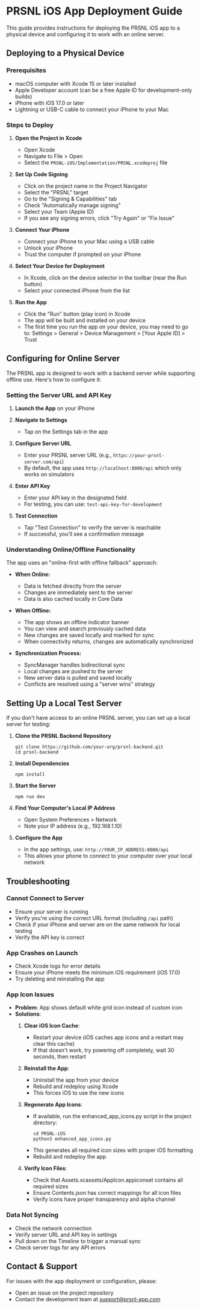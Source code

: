 # PRSNL iOS App Deployment Guide

This guide provides instructions for deploying the PRSNL iOS app to a physical device and configuring it to work with an online server.

## Deploying to a Physical Device

### Prerequisites
- macOS computer with Xcode 15 or later installed
- Apple Developer account (can be a free Apple ID for development-only builds)
- iPhone with iOS 17.0 or later
- Lightning or USB-C cable to connect your iPhone to your Mac

### Steps to Deploy

1. **Open the Project in Xcode**
   - Open Xcode
   - Navigate to File > Open
   - Select the `PRSNL-iOS/Implementation/PRSNL.xcodeproj` file

2. **Set Up Code Signing**
   - Click on the project name in the Project Navigator
   - Select the "PRSNL" target
   - Go to the "Signing & Capabilities" tab
   - Check "Automatically manage signing"
   - Select your Team (Apple ID)
   - If you see any signing errors, click "Try Again" or "Fix Issue"

3. **Connect Your iPhone**
   - Connect your iPhone to your Mac using a USB cable
   - Unlock your iPhone
   - Trust the computer if prompted on your iPhone

4. **Select Your Device for Deployment**
   - In Xcode, click on the device selector in the toolbar (near the Run button)
   - Select your connected iPhone from the list

5. **Run the App**
   - Click the "Run" button (play icon) in Xcode
   - The app will be built and installed on your device
   - The first time you run the app on your device, you may need to go to:
     Settings > General > Device Management > [Your Apple ID] > Trust

## Configuring for Online Server

The PRSNL app is designed to work with a backend server while supporting offline use. Here's how to configure it:

### Setting the Server URL and API Key

1. **Launch the App** on your iPhone

2. **Navigate to Settings**
   - Tap on the Settings tab in the app

3. **Configure Server URL**
   - Enter your PRSNL server URL (e.g., `https://your-prsnl-server.com/api`)
   - By default, the app uses `http://localhost:8000/api` which only works on simulators

4. **Enter API Key**
   - Enter your API key in the designated field
   - For testing, you can use: `test-api-key-for-development`

5. **Test Connection**
   - Tap "Test Connection" to verify the server is reachable
   - If successful, you'll see a confirmation message

### Understanding Online/Offline Functionality

The app uses an "online-first with offline fallback" approach:

- **When Online:**
  - Data is fetched directly from the server
  - Changes are immediately sent to the server
  - Data is also cached locally in Core Data

- **When Offline:**
  - The app shows an offline indicator banner
  - You can view and search previously cached data
  - New changes are saved locally and marked for sync
  - When connectivity returns, changes are automatically synchronized

- **Synchronization Process:**
  - SyncManager handles bidirectional sync
  - Local changes are pushed to the server
  - New server data is pulled and saved locally
  - Conflicts are resolved using a "server wins" strategy

## Setting Up a Local Test Server

If you don't have access to an online PRSNL server, you can set up a local server for testing:

1. **Clone the PRSNL Backend Repository**
   ```
   git clone https://github.com/your-org/prsnl-backend.git
   cd prsnl-backend
   ```

2. **Install Dependencies**
   ```
   npm install
   ```

3. **Start the Server**
   ```
   npm run dev
   ```

4. **Find Your Computer's Local IP Address**
   - Open System Preferences > Network
   - Note your IP address (e.g., 192.168.1.10)

5. **Configure the App**
   - In the app settings, use: `http://YOUR_IP_ADDRESS:8000/api`
   - This allows your phone to connect to your computer over your local network

## Troubleshooting

### Cannot Connect to Server
- Ensure your server is running
- Verify you're using the correct URL format (including `/api` path)
- Check if your iPhone and server are on the same network for local testing
- Verify the API key is correct

### App Crashes on Launch
- Check Xcode logs for error details
- Ensure your iPhone meets the minimum iOS requirement (iOS 17.0)
- Try deleting and reinstalling the app

### App Icon Issues
- **Problem**: App shows default white grid icon instead of custom icon
- **Solutions**:
  1. **Clear iOS Icon Cache**:
     - Restart your device (iOS caches app icons and a restart may clear this cache)
     - If that doesn't work, try powering off completely, wait 30 seconds, then restart
  
  2. **Reinstall the App**:
     - Uninstall the app from your device
     - Rebuild and redeploy using Xcode
     - This forces iOS to use the new icons

  3. **Regenerate App Icons**:
     - If available, run the enhanced_app_icons.py script in the project directory:
       ```
       cd PRSNL-iOS
       python3 enhanced_app_icons.py
       ```
     - This generates all required icon sizes with proper iOS formatting
     - Rebuild and redeploy the app

  4. **Verify Icon Files**:
     - Check that Assets.xcassets/AppIcon.appiconset contains all required sizes
     - Ensure Contents.json has correct mappings for all icon files
     - Verify icons have proper transparency and alpha channel

### Data Not Syncing
- Check the network connection
- Verify server URL and API key in settings
- Pull down on the Timeline to trigger a manual sync
- Check server logs for any API errors

## Contact & Support

For issues with the app deployment or configuration, please:
- Open an issue on the project repository
- Contact the development team at support@prsnl-app.com